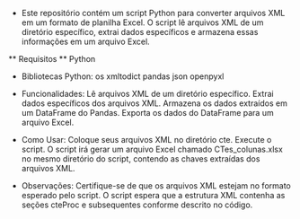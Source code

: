 - Este repositório contém um script Python para converter arquivos XML em um formato de planilha Excel. O script lê arquivos XML de um diretório específico, extrai dados específicos e armazena essas informações em um arquivo Excel.

** Requisitos **
Python
- Bibliotecas Python:
os
xmltodict
pandas
json
openpyxl

- Funcionalidades:
Lê arquivos XML de um diretório específico.
Extrai dados específicos dos arquivos XML.
Armazena os dados extraídos em um DataFrame do Pandas.
Exporta os dados do DataFrame para um arquivo Excel.

- Como Usar:
Coloque seus arquivos XML no diretório cte.
Execute o script.
O script irá gerar um arquivo Excel chamado CTes_colunas.xlsx no mesmo diretório do script, contendo as chaves extraídas dos arquivos XML.

- Observações:
Certifique-se de que os arquivos XML estejam no formato esperado pelo script.
O script espera que a estrutura XML contenha as seções cteProc e subsequentes conforme descrito no código.
